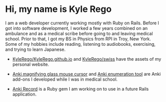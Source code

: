 # Hi, my name is Kyle Rego

I am a web developer currently working mostly with Ruby on Rails. Before I got into software development, I worked a few years combined on an ambulance and as a medical scribe before going to and leaving medical school. Prior to that, I got my BS in Physics from RPI in Troy, New York. Some of my hobbies include reading, listening to audiobooks, exercising, and trying to learn Japanese.

- [KyleRego/KyleRego.github.io](https://github.com/KyleRego/KyleRego.github.io) and [KyleRego/swiss](https://github.com/KyleRego/swiss) have the assets of my personal website.

- [Anki magnifying glass mouse cursor](https://github.com/KyleRego/anki_magnifying_glass_mouse_cursor) and [Anki enumeration tool](https://github.com/KyleRego/anki_enumeration_tool) are Anki add-ons I developed while I was in medical school.

- [Anki Record](https://github.com/KyleRego/anki_record) is a Ruby gem I am working on to use in a future Rails application.
